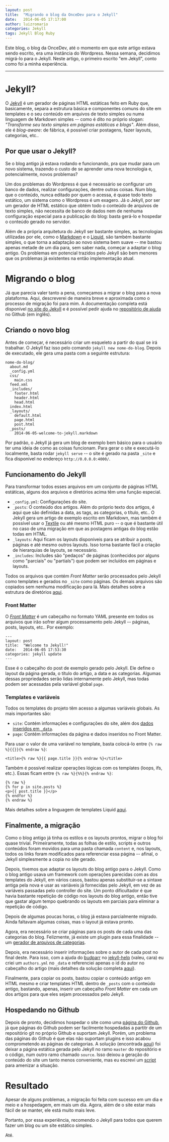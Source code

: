 ```yaml
---
layout: post
title:  "Migrando o blog da OnceDev para o Jekyll"
date:   2014-06-05 17:17:00
author: luizromario
categories: Jekyll
tags: Jekyll Blog Ruby
---
```


Este blog, o blog da OnceDev, até o momento em que este artigo estava sendo escrito, era uma instância do Wordpress. Nessa semana, decidimos migrá-lo para o Jekyll. Neste artigo, o primeiro escrito "em Jekyll", conto como foi a minha experiência.

___

Jekyll?
===

O [Jekyll](http://jekyllrb.com/) é um gerador de páginas HTML estáticas feito em Ruby que, basicamente, separa a estrutura básica e componentes comuns do site em templates e o seu conteúdo em arquivos de texto simples ou numa linguagem de Markdown simples -- como é dito no próprio slogan: *"Transforme seu texto simples em páginas estáticas e blogs"*. Além disso, ele é *blog-aware*: de fábrica, é possível criar postagens, fazer layouts, categorias, etc..

Por que usar o Jekyll?
---

Se o blog antigo já estava rodando e funcionando, pra que mudar para um novo sistema, trazendo o custo de se aprender uma nova tecnologia e, potencialmente, novos problemas?

Um dos problemas do Wordpress é que é necessário se configurar um banco de dados, realizar configurações, dentre outras coisas. Num blog, que o conteúdo, nunca editado por quem o acessa, é quase todo texto estático, um sistema como o Wordpress é um exagero. Já o Jekyll, por ser um gerador de HTML estático que obtém todo o conteúdo de arquivos de texto simples, não necessita de banco de dados nem de nenhuma configuração especial para a publicação do blog: basta gerá-lo e hospedar o conteúdo gerado no servidor.

Além de a própria arquitetura do Jekyll ser bastante simples, as tecnologias utilizadas por ele, como o [Markdown](http://daringfireball.net/projects/markdown/) e o [Liquid](http://liquidmarkup.org/), são também bastante simples, o que torna a adaptação ao novo sistema bem suave -- me bastou apenas metade de um dia para, sem saber nada, começar a adaptar o blog antigo. Os problemas em potencial trazidos pelo Jekyll são bem menores que os problemas já existentes na então implementação atual.

Migrando o blog
===

Já que parecia valer tanto a pena, começamos a migrar o blog para a nova plataforma. Aqui, descreverei de maneira breve e aproximada como o processo de migração foi para mim. A documentação completa está disponível [no site do Jekyll](http://jekyllrb.com/docs/quickstart/) e é possível pedir ajuda no [repositório de ajuda](https://github.com/jekyll/jekyll-help/) no Github (em inglês).

Criando o novo blog
---

Antes de começar, é necessário criar um esqueleto a partir do qual se irá trabalhar. O Jekyll faz isso pelo comando `jekyll new nome-do-blog`. Depois de executado, ele gera uma pasta com a seguinte estrutura:

    nome-do-blog/
      about.md
      _config.yml
      css/
        main.css
      feed.xml
      _includes/
        footer.html
        header.html
        head.html
      index.html
      _layouts/
        default.html
        page.html
        post.html
      _posts/
        2014-06-05-welcome-to-jekyll.markdown

Por padrão, o Jekyll já gera um blog de exemplo bem básico para o usuário ter uma ideia de como as coisas funcionam. Para gerar o site e executá-lo localmente, basta rodar `jekyll serve` -- o site é gerado na pasta `_site` e fica disponível no endereço `http://0.0.0.0:4000/`.

Funcionamento do Jekyll
---

Para transformar todos esses arquivos em um conjunto de páginas HTML estáticas, alguns dos arquivos e diretórios acima têm uma função especial.

* `_config.yml`: Configurações do site.
* `_posts`: O conteúdo dos artigos. Além do próprio texto dos artigos, é aqui que são definidas a data, as tags, as categorias, o título, etc.. O Jekyll gera um artigo de exemplo escrito em Markdown, mas também é possível usar o [Textile](http://txstyle.org/) ou até mesmo HTML puro -- o que é bastante útil no caso de uma migração em que as postagens antigas do blog estão todas em HTML.
* `_layouts`: Aqui ficam os layouts disponíveis para se atribuir a posts, páginas e até mesmo outros layouts. Isso torna bastante fácil a criação de hierarquias de layouts, se necessário.
* `_includes`: Includes são "pedaços" de páginas (conhecidos por alguns como "parciais" ou "partials") que podem ser incluídos em páginas e layouts.

Todos os arquivos que contém *Front Matter* serão processados pelo Jekyll como templates e gerados no `_site` como páginas. Os demais arquivos são copiados sem nenhuma modificação para lá. Mais detalhes sobre a estrutura de diretórios [aqui](http://jekyllrb.com/docs/structure/).

### Front Matter

O *[Front Matter](http://jekyllrb.com/docs/frontmatter/)* é um cabeçalho no formato YAML presente em todos os arquivos que irão sofrer algum processamento pelo Jekyll -- páginas, posts, layouts, etc.. Por exemplo:

    ---
    layout: post
    title:  "Welcome to Jekyll!"
    date:   2014-06-05 17:53:30
    categories: jekyll update
    ---

Esse é o cabeçalho do post de exemplo gerado pelo Jekyll. Ele define o layout da página gerada, o título do artigo, a data e as categorias. Algumas dessas propriedades serão lidas internamente pelo Jekyll, mas todas podem ser acessadas pela variável global `page`.

### Templates e variáveis

Todos os templates do projeto têm acesso a algumas variáveis globais. As mais importantes são:

* `site`: Contém informações e configurações do site, além dos [dados inseridos em `_data`](http://jekyllrb.com/docs/datafiles/).
* `page`: Contém informações da página e dados inseridos no Front Matter.

Para usar o valor de uma variável no template, basta colocá-lo entre `{% raw %}{{}}{% endraw %}`:

    <title>{% raw %}{{ page.title }}{% endraw %}</title>

Também é possível realizar operações lógicas com os templates (loops, ifs, etc.). Essas ficam entre `{% raw %}{%%}{% endraw %}`:

    {% raw %}
    {% for p in site.posts %}
    <p>{{ post.title }}</p>
    {% endfor %}
    {% endraw %}

Mais detalhes sobre a linguagem de templates Liquid [aqui](http://docs.shopify.com/themes/liquid-basics).

Finalmente, a migração
---

Como o blog antigo já tinha os estilos e os layouts prontos, migrar o blog foi quase trivial. Primeiramente, todas as folhas de estilo, scripts e outros conteúdos foram movidos para uma pasta chamada `content` e, nos layouts, todos os links foram modificados para referenciar essa página -- afinal, o Jekyll simplesmente a copia no site gerado.

Depois, tivemos que adaptar os layouts do blog antigo para o Jekyll. Como o blog antigo usava um framework com operações parecidas com as dos templates do Jekyll, em vários casos, bastou apenas substituir-se a sintaxe antiga pela nova e usar as variáveis já fornecidas pelo Jekyll, em vez de as variáveis passadas pelo controller do site. Um ponto dificultador é que havia bastante repetição de código nos layouts do blog antigo, então tive que gastar algum tempo quebrando os layouts em parciais para eliminar a repetição de código.

Depois de algumas poucas horas, o blog já estava parcialmente migrado. Ainda faltavam algumas coisas, mas o layout já estava pronto.

Agora, era necessário se criar páginas para os posts de cada uma das categorias do blog. Felizmente, já existe um plugin para essa finalidade -- um [gerador de arquivos de categorias](https://github.com/shigeya/jekyll-category-archive-plugin).

Depois, era necessário inserir informações sobre o autor de cada post no final deste. Para isso, com a ajuda do [budparr](https://github.com/budparr) no [jekyll-help](https://github.com/jekyll/jekyll-help/) (valeu, cara) eu criei um `authors.yml` no `_data` e referenciei apenas o id do autor no cabeçalho do artigo (mais detalhes da solução completa [aqui](https://github.com/jekyll/jekyll-help/issues/65)).

Finalmente, para copiar os posts, bastou copiar o conteúdo antigo em HTML mesmo e criar templates HTML dentro de `_posts` com o conteúdo antigo, bastando, apenas, inserir um cabeçalho *Front Matter* em cada um dos artigos para que eles sejam processados pelo Jekyll.

Hospedando no Github
---

Depois de pronto, decidimos hospedar o site como uma [página do Github](https://pages.github.com/), já que páginas do Github podem ser facilmente hospedadas a partitr de um repositório git no próprio Github e suportam Jekyll. Porém, um problema das páginas do Github é que elas não suportam plugins e isso acabou comprometendo as páginas de categorias. A solução (encontrada [aqui](http://arademaker.github.io/blog/2011/12/01/github-pages-jekyll-plugins.html)) foi deixar a página estática gerada pelo Jekyll no ramo `master` do repositório e o código, num outro ramo chamado `source`. Isso deixou a geração do conteúdo do site um tanto menos conveniente, mas eu escrevi um [script](https://github.com/Oncedev/oncedev.github.io/blob/source/jekyll-build.sh) para amenizar a situação.

Resultado
===

Apesar de alguns problemas, a migração foi feita com sucesso em um dia e meio e a hospedagem, em mais um dia. Agora, além de o site estar mais fácil de se manter, ele está muito mais leve.

Portanto, por essa experiência, recomendo o Jekyll para todos que querem fazer um blog ou um site estático simples.

Até.
